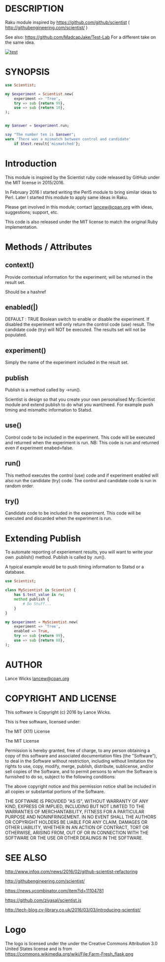 # DESCRIPTION

Raku module inspired by https://github.com/github/scientist ( http://githubengineering.com/scientist/ )

See also: https://github.com/MadcapJake/Test-Lab For a different take on the same idea.

[![test](https://github.com/lancew/ScientistP6/actions/workflows/test.yml/badge.svg)](https://github.com/lancew/ScientistP6/actions/workflows/test.yml)

# SYNOPSIS

```raku
use Scientist;

my $experiment = Scientist.new(
    experiment => 'Tree',
    try => sub {return 99},
    use => sub {return 10},
);


my $answer = $experiment.run;

say "The number ten is $answer";
warn 'There was a mismatch between control and candidate'
    if $test.result{'mismatched'};
```

# Introduction

This module is inspired by the Scientist ruby code released by GitHub under the MIT license in 2015/2016.

In February 2016 I started writing the Perl5 module to bring similar ideas to Perl. Later I started this module to apply same ideas in Raku.

Please get involved in this module; contact lancew@cpan.org with ideas, suggestions; support, etc.

This code is also released under the MIT license to match the original Ruby implementation.

# Methods / Attributes

## context(<HASHREF>)

Provide contextual information for the experiment; will be returned in the result set.

Should be a hashref

## enabled(<TRUE>|<FALSE>)

DEFAULT : TRUE
Boolean switch to enable or disable the experiment. If disabled the experiment will only return
the control code (use) result. The candidate code (try) will NOT be executed. The results set will
not be populated.

## experiment(<STRING>)

Simply the name of the experiment included in the result set.

## publish

Publish is a method called by ->run().

Scientist is design so that you create your own personalised My::Scientist module and extend publish to do what you want/need.
For example push timing and mismathc information to Statsd.

## use(<CODEREF>)

Control code to be included in the experiment.
This code will be executed and returned when the experiment is run.
NB: This code is run and returned even if experiment enabed=false.

## run()

This method executes the control (use) code and if experiment enabled will also run the candidate (try)
code. The control and candidate code is run in random order.

## try(<CODEREF>)

Candidate code to be included in the experiment.
This code will be executed and discarded when the experiment is run.

# Extending Publish

To automate reporting of experiement results, you will want to write your own .publish() method. Publish is called by .run().

A typical example would be to push timing information to Statsd or a database.

```raku
use Scientist;

class MyScientist is Scientist {
    has $.test_value is rw;
    method publish {
        # Do Stuff...
    }
}

my $experiment = MyScientist.new(
    experiment => 'Tree',
    enabled => True,
    try => sub {return 99},
    use => sub {return 88},
);
```

# AUTHOR

Lance Wicks <lancew@cpan.org>

# COPYRIGHT AND LICENSE

This software is Copyright (c) 2016 by Lance Wicks.

This is free software, licensed under:

  The MIT (X11) License

The MIT License

Permission is hereby granted, free of charge, to any person
obtaining a copy of this software and associated
documentation files (the "Software"), to deal in the Software
without restriction, including without limitation the rights to
use, copy, modify, merge, publish, distribute, sublicense,
and/or sell copies of the Software, and to permit persons to
whom the Software is furnished to do so, subject to the
following conditions:

The above copyright notice and this permission notice shall
be included in all copies or substantial portions of the
Software.

THE SOFTWARE IS PROVIDED "AS IS", WITHOUT
WARRANTY OF ANY KIND, EXPRESS OR IMPLIED,
INCLUDING BUT NOT LIMITED TO THE WARRANTIES OF
MERCHANTABILITY, FITNESS FOR A PARTICULAR
PURPOSE AND NONINFRINGEMENT. IN NO EVENT
SHALL THE AUTHORS OR COPYRIGHT HOLDERS BE
LIABLE FOR ANY CLAIM, DAMAGES OR OTHER
LIABILITY, WHETHER IN AN ACTION OF CONTRACT,
TORT OR OTHERWISE, ARISING FROM, OUT OF OR IN
CONNECTION WITH THE SOFTWARE OR THE USE OR
OTHER DEALINGS IN THE SOFTWARE.

# SEE ALSO

http://www.infoq.com/news/2016/02/github-scientist-refactoring

http://githubengineering.com/scientist/

https://news.ycombinator.com/item?id=11104781

https://github.com/ziyasal/scientist.js

http://tech-blog.cv-library.co.uk/2016/03/03/introducing-scientist/

# Logo

The logo is licensed under the under the Creative Commons Attribution 3.0 United States license and is from https://commons.wikimedia.org/wiki/File:Farm-Fresh_flask.png
